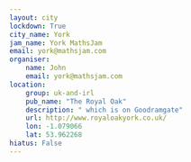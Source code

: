 ```yaml
---
layout: city                                           
lockdown: True
city_name: York                                                               
jam_name: York MathsJam
email: york@mathsjam.com
organiser:
    name: John
    email: york@mathsjam.com
location:
    group: uk-and-irl
    pub_name: "The Royal Oak"
    description: " which is on Goodramgate"
    url: http://www.royaloakyork.co.uk/
    lon: -1.079066
    lat: 53.962268
hiatus: False
---
```

